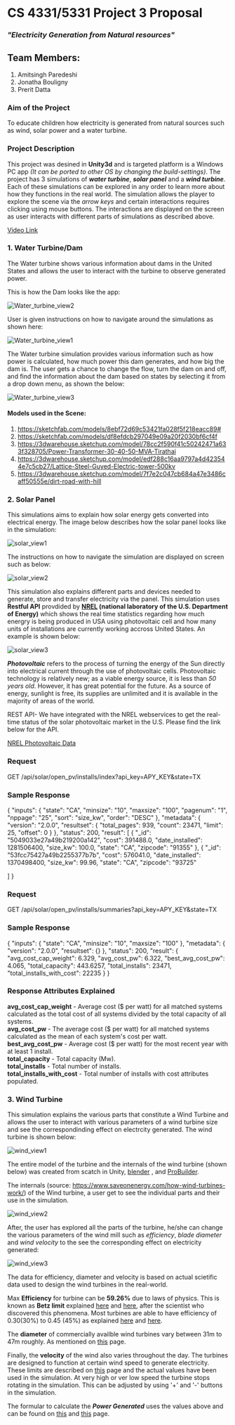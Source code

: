# CS 4331/5331 Project 3 Proposal
### _"Electricity Generation from Natural resources"_

## Team Members:
1. Amitsingh Paredeshi
2. Jonatha Bouligny
3. Prerit Datta

### Aim of the Project
To educate children how electricity is generated from natural sources such as wind, solar power and a water turbine.


### Project Description
This project was desined in **Unity3d** and is targeted platform is a Windows PC app _(It can be ported to other OS by changing the build-settings)_. The project has 3 simulations of **_water turbine_**, **_solar panel_** and a **_wind turbine_**. Each of these simulations can be explored in any order to learn more about how they functions in the real world. The simulation allows the player to explore the scene via the _arrow keys_ and certain interactions requires clicking using mouse buttons. The interactions are displayed on the screen as user interacts with different parts of simulations as described above.

[Video Link](https://www.youtube.com/watch?v=C8P4Ex2WzAs)



### 1. Water Turbine/Dam
The Water turbine shows various information about dams in the United States and allows the user to interact with the turbine to observe generated power. 

This is how the Dam looks like the app:

![Water_turbine_view2](/Screenshots/Dam1.png)

User is given instructions on how to navigate around the simulations as shown here:

![Water_turbine_view1](/Screenshots/Dam2.png)


The Water turbine simulation provides various information such as how power is calculated, how much power this dam generates, and how big the dam is. The user gets a chance to change the flow, turn the dam on and off, and find the information about the dam based on states by selecting it from a drop down menu, as shown the below:

![Water_turbine_view3](/Screenshots/Dam3.png)


#### Models used in the Scene:
1. https://sketchfab.com/models/8ebf72d69c53421fa028f5f218eacc89#
2. https://sketchfab.com/models/df8efdcb297049e09a20f2030bf6cf4f
3. https://3dwarehouse.sketchup.com/model/78cc2f590f41c50242471a633f328705/Power-Transformer-30-40-50-MVA-Tirathai
4. https://3dwarehouse.sketchup.com/model/edf288c16aa9797a4d423544e7c5cb27/Lattice-Steel-Guyed-Electric-tower-500kv
5. https://3dwarehouse.sketchup.com/model/7f7e2c047cb684a47e3486caff50555e/dirt-road-with-hill


### 2. Solar Panel
This simulations aims to explain how solar energy gets converted into electrical energy. The image below describes how the solar panel looks like in the simulation:

![solar_view1](/Screenshots/Solar2.png)

The instructions on how to navigate the simulation are displayed on screen such as below:

![solar_view2](/Screenshots/Solar1.png)


This simulation also explains different parts and devices needed to generate, store and transfer electricity via the panel. This simulation uses  **Restful API** provdided by **[NREL](https://developer.nrel.gov/docs/solar/) (national laboratory of the U.S. Department of Energy)** which shows the real time statistics regarding how much energry is being produced in USA using photovoltaic cell and how many units of installations are currently working accross United States. An example is shown below:

![solar_view3](/Screenshots/Solar3.png)


_**Photovoltaic**_ refers to the process of turning the energy of the Sun directly into electrical current through the use of photovoltaic cells. Photovoltaic technology is relatively new; as a viable energy source, it is less than _50 years old_. However, it has great potential for the future. As a source of energy, sunlight is free, its supplies are unlimited and it is available in the majority of areas of the world.

REST API-
We have integrated with the NREL webservices to get the real-time status of the solar photovoltaic market in the U.S. Please find the link below for the API.

<a href="https://developer.nrel.gov/docs/solar/openpv/installs_index/">NREL Photovoltaic Data</a>

<h3>Request</h3>
GET /api/solar/open_pv/installs/index?api_key=APY_KEY&state=TX

<h3>Sample Response</h3>

{
  "inputs": {
    "state": "CA",
    "minsize": "10",
    "maxsize": "100",
    "pagenum": "1",
    "nppage": "25",
    "sort": "size_kw",
    "order": "DESC"
  },
  "metadata": {
    "version": "2.0.0",
    "resultset": {
      "total_pages": 939,
      "count": 23471,
      "limit": 25,
      "offset": 0
    }
  },
  "status": 200,
  "result": [
    {
      "_id": "5049033e27a49b219200a142",
      "cost": 391488.0,
      "date_installed": 1281506400,
      "size_kw": 100.0,
      "state": "CA",
      "zipcode": "91355"
    },
    {
      "_id": "53fcc75427a49b2255377b7b",
      "cost": 576041.0,
      "date_installed": 1370498400,
      "size_kw": 99.96,
      "state": "CA",
      "zipcode": "93725"
    
  ]
}

<h3> Request </h3>
GET /api/solar/open_pv/installs/summaries?api_key=APY_KEY&state=TX
<h3> Sample Response </h3>

{
  "inputs": {
    "state": "CA",
    "minsize": "10",
    "maxsize": "100"
  },
  "metadata": {
    "version": "2.0.0",
    "resultset": {}
  },
  "status": 200,
  "result": {
    "avg_cost_cap_weight": 6.329,
    "avg_cost_pw": 6.322,
    "best_avg_cost_pw": 4.065,
    "total_capacity": 443.6257,
    "total_installs": 23471,
    "total_installs_with_cost": 22235
  }
}

<h3> Response Attributes Explained </h3>
<b>avg_cost_cap_weight</b> - Average cost ($ per watt) for all matched systems calculated as the total cost of all systems divided by the total capacity of all systems.</br>
<b>avg_cost_pw </b>- The average cost ($ per watt) for all matched systems calculated as the mean of each system's cost per watt.</br>
<b>best_avg_cost_pw</b> - Average cost ($ per watt) for the most recent year with at least 1 install.</br>
<b>total_capacity</b> - Total capacity (Mw).</br>
<b>total_installs</b> - Total number of installs.</br>
<b>total_installs_with_cost</b> - Total number of installs with cost attributes populated.

### 3. Wind Turbine
This simulation explains the various parts that constitute a Wind Turbine and allows the user to interact with various parameters of a wind turbine size and see the correspondinding effect on electrcity generated. The wind turbine is shown below:

![wind_view1](/Screenshots/Wind1.png)


The entire model of the turbine and the internals of the wind turbine (shown below) was created from scatch in Unity, [blender](https://www.blender.org/) , and [ProBuilder](https://assetstore.unity.com/packages/tools/modeling/probuilder-111418).

The internals (source: https://www.saveonenergy.com/how-wind-turbines-work/) of the Wind turbine, a user get to see the individual parts and their use in the simulation. 

![wind_view2](/Screenshots/Wind2.png)

After, the user has explored all the parts of the turbine, he/she can change the various parameters of the wind mill such as _efficiency_, _blade diameter_ and _wind velocity_ to the see the corresponding effect on electricity generated:

![wind_view3](/Screenshots/Wind3.png)

The data for efficiency, diameter and velocity is based on actual scietific data used to design the wind turbines in the real-world.

Max **Efficiency** for turbine can be **59.26%** due to laws of physics. This is known as **Betz limit** explained [here](http://www.wind-power-program.com/turbine_characteristics.htm) and [here](http://datagenetics.com/blog/june12017/index.html), after the scientist who discovered this phenomena. Most turbines are able to have efficiency of 0.30(30%) to 0.45 (45%) as explained [here](http://www.ewea.org/wind-energy-basics/faq/) and [here](https://www.wind-watch.org/faq-output.php).

The **diameter** of commercially availble wind turbines vary between 31m to 47m roughly. As mentioned on [this](http://www.aweo.org/windmodels.html) page.

Finally, the **velocity** of the wind also varies throughout the day. The turbines are designed to function at certain wind speed to generate electricity. These limits are described on [this](http://www.wind-power-program.com/turbine_characteristics.htm) page and the actual values have been used in the simulation. At very high or ver low speed the turbine stops rotating in the simulation. This can be adjusted by using '+' and '-' buttons in the simulation.

The formular to calculate the _**Power Generated**_ uses the values above and can be found on [this](https://www.engineeringtoolbox.com/wind-power-d_1214.html) and [this](https://www.raeng.org.uk/publications/other/23-wind-turbine) page.
